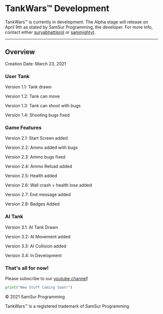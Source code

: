 # TankWars&trade; Development

TankWars&trade; is currently in development. The Alpha stage will release on April 9th as stated by SamSur Programming, the developer. For more info, contact either [suryabhattiprol](https://replit.com/@suryabhattiprol) or [sammightyt](https://replit.com/@sammightyt).

***

## Overview

Creation Date: March 23, 2021

### User Tank
Version 1.1: Tank drawn

Version 1.2: Tank can move

Version 1.3: Tank can shoot with bugs

Version 1.4: Shooting bugs fixed

### Game Features

Version 2.1: Start Screen added

Version 2.2: Ammo added with bugs

Version 2.3: Ammo bugs fixed

Version 2.4: Ammo Reload added

Version 2.5: Health added

Version 2.6: Wall crash = health lose added

Version 2.7: End message added

Version 2.8: Badges Added

### AI Tank

Version 3.1: AI Tank Drawn

Version 3.2: AI Movement added

Version 3.3: AI Collision added

Version 3.4: In Development


### That's all for now!

Please subscribe to our [youtube channel](https://www.youtube.com/channel/UC1z_IsmfvD57ZvI-uwbhaqA)!

```python
print("New Stuff Coming Soon!")
```


&copy; 2021 SamSur Programming

TankWars&trade; is a registered trademark of SamSur Programming